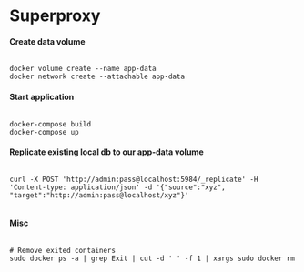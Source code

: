 # Superproxy


#### Create data volume

```

docker volume create --name app-data
docker network create --attachable app-data

```


#### Start application

```

docker-compose build
docker-compose up

```


#### Replicate existing local db to our app-data volume

```

curl -X POST 'http://admin:pass@localhost:5984/_replicate' -H 'Content-type: application/json' -d '{"source":"xyz", "target":"http://admin:pass@localhost/xyz"}'


```

#### Misc

```

# Remove exited containers
sudo docker ps -a | grep Exit | cut -d ' ' -f 1 | xargs sudo docker rm

```
